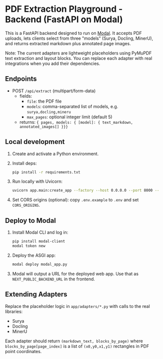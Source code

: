 # PDF Extraction Playground - Backend (FastAPI on Modal)

This is a FastAPI backend designed to run on [Modal](https://modal.com). It accepts PDF uploads, lets clients select from three "models" (Surya, Docling, MinerU), and returns extracted markdown plus annotated page images.

Note: The current adapters are lightweight placeholders using PyMuPDF text extraction and layout blocks. You can replace each adapter with real integrations when you add their dependencies.

## Endpoints

- POST `/api/extract` (multipart/form-data)
  - fields:
    - `file`: the PDF file
    - `models`: comma-separated list of models, e.g. `surya,docling,mineru`
    - `max_pages`: optional integer limit (default 5)
  - returns: `{ pages, models: { [model]: { text_markdown, annotated_images[] }}}`

## Local development

1. Create and activate a Python environment.
2. Install deps:

   ```bash
   pip install -r requirements.txt
   ```

3. Run locally with Uvicorn:

   ```bash
   uvicorn app.main:create_app --factory --host 0.0.0.0 --port 8000 --reload
   ```

4. Set CORS origins (optional): copy `.env.example` to `.env` and set `CORS_ORIGINS`.

## Deploy to Modal

1. Install Modal CLI and log in:

   ```bash
   pip install modal-client
   modal token new
   ```

2. Deploy the ASGI app:

   ```bash
   modal deploy modal_app.py
   ```

3. Modal will output a URL for the deployed web app. Use that as `NEXT_PUBLIC_BACKEND_URL` in the frontend.

## Extending Adapters

Replace the placeholder logic in `app/adapters/*.py` with calls to the real libraries:
- Surya
- Docling
- MinerU

Each adapter should return `(markdown_text, blocks_by_page)` where `blocks_by_page[page_index]` is a list of `(x0,y0,x1,y1)` rectangles in PDF point coordinates.
